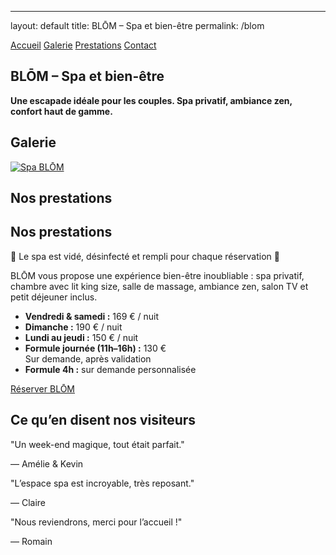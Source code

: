 ---

layout: default
title: BLŌM – Spa et bien-être
permalink: /blom

<div class="bg-black text-white min-h-screen px-4 text-center">    <!-- MENU DE NAVIGATION -->    <nav class="flex justify-center space-x-6 py-6 text-sm font-semibold uppercase tracking-wide text-white">  
    <a href="{{ site.baseurl }}/" class="hover:underline">Accueil</a>  
    <a href="#galerie" class="hover:underline">Galerie</a>  
    <a href="#prestations" class="hover:underline">Prestations</a>  
    <a href="{{ site.baseurl }}/contact" class="hover:underline">Contact</a>  
  </nav>    <!-- SECTION ACCUEIL -->    <section id="accueil" class="py-6">  
    <h1 class="text-4xl font-bold mb-4">BLŌM – Spa et bien-être</h1>  
    <p class="text-lg max-w-xl mx-auto mb-6">  
      <strong>  
        Une escapade idéale pour les couples. Spa privatif, ambiance zen, confort haut de gamme.  
      </strong>  
    </p>  
  </section>    <!-- SECTION GALERIE -->    <section id="galerie" class="py-8">  
    <h2 class="text-2xl font-bold mb-6">Galerie</h2>  
    <div class="flex justify-center">  
      <a href="{{ site.baseurl }}/assets/images/Spa.jpg" data-lightbox="blom" data-title="Spa BLŌM">  
        <img src="{{ site.baseurl }}/assets/images/Spa.jpg" alt="Spa BLŌM" class="h-48 rounded shadow" />  
      </a>  
      <!-- Images masquées -->  
      <a href="{{ site.baseurl }}/assets/images/blom2.jpg" data-lightbox="blom" data-title="Salle de bain" style="display: none;"></a>  
      <a href="{{ site.baseurl }}/assets/images/blom3.jpg" data-lightbox="blom" data-title="Lit king size" style="display: none;"></a>  
      <a href="{{ site.baseurl }}/assets/images/blom4.jpg" data-lightbox="blom" data-title="Espace salon" style="display: none;"></a>  
    </div>  
  </section>    <!-- SECTION PRESTATIONS -->    <section id="prestations" class="py-12">  
    <h2 class="text-2xl font-bold mb-6">Nos prestations</h2>  
    <p class="max-w-xl mx-auto text-lg mb-6">  
      <h2 class="text-2xl font-bold mb-6">Nos prestations</h2>

<div class="bg-red-600 text-white font-bold py-3 px-6 mb-6 animate-pulse rounded shadow-md max-w-xl mx-auto">
  🔴 Le spa est vidé, désinfecté et rempli pour chaque réservation 🔴
</div>

<p class="max-w-xl mx-auto text-lg mb-6">
  BLŌM vous propose une expérience bien-être inoubliable : spa privatif, chambre avec lit king size, salle de massage, ambiance zen, salon TV et petit déjeuner inclus.
</p>
    <div class="text-left max-w-md mx-auto mb-6">  
      <ul class="list-disc list-inside space-y-2 text-white">  
        <li><strong>Vendredi & samedi :</strong> 169 € / nuit</li>  
        <li><strong>Dimanche :</strong> 190 € / nuit</li>  
        <li><strong>Lundi au jeudi :</strong> 150 € / nuit</li>  
        <li><strong>Formule journée (11h–16h) :</strong> 130 € <br><span class="text-sm text-gray-400">Sur demande, après validation</span></li>  
        <li><strong>Formule 4h :</strong> sur demande personnalisée</li>  
      </ul>  
    </div>  
    <a href="{{ site.baseurl }}/contact"  
       class="bg-white text-black hover:bg-gray-300 font-semibold py-3 px-6 rounded-full transition inline-block">  
      Réserver BLŌM  
    </a>  
  </section>    <!-- AVIS CLIENTS -->    <section class="py-12">  
    <h2 class="text-2xl font-bold mb-6">Ce qu’en disent nos visiteurs</h2>  
    <div class="relative w-full max-w-2xl mx-auto overflow-hidden">  
      <div id="testimonial-carousel-blom" class="whitespace-nowrap transition-transform duration-700 ease-in-out">  
        <div class="inline-block w-full px-4">  
          <p class="text-lg italic mb-2">"Un week-end magique, tout était parfait."</p>  
          <p class="text-sm text-gray-400">— Amélie & Kevin</p>  
        </div>  
        <div class="inline-block w-full px-4">  
          <p class="text-lg italic mb-2">"L’espace spa est incroyable, très reposant."</p>  
          <p class="text-sm text-gray-400">— Claire</p>  
        </div>  
        <div class="inline-block w-full px-4">  
          <p class="text-lg italic mb-2">"Nous reviendrons, merci pour l’accueil !"</p>  
          <p class="text-sm text-gray-400">— Romain</p>  
        </div>  
      </div>  
    </div>  
  </section>    <script>  
    let indexBlom = 0;  
    const carouselBlom = document.getElementById('testimonial-carousel-blom');  
    const slideCountBlom = carouselBlom.children.length;  
  
    setInterval(() => {  
      indexBlom = (indexBlom + 1) % slideCountBlom;  
      carouselBlom.style.transform = `translateX(-${indexBlom * 100}%)`;  
    }, 5000);  
  </script>  </div>
